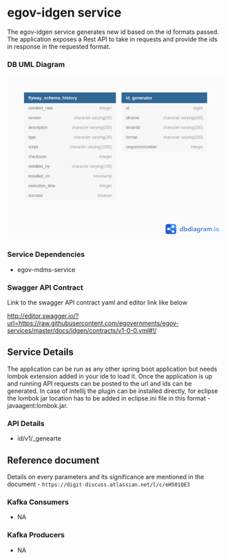 # egov-idgen service

The egov-idgen service generates new id based on the id formats passed. The application exposes a Rest API to take in requests and provide the ids in response in the requested format. 

### DB UML Diagram

![DB UML](./images/egov-idgen.png)

### Service Dependencies

- egov-mdms-service

### Swagger API Contract

Link to the swagger API contract yaml and editor link like below

http://editor.swagger.io/?url=https://raw.githubusercontent.com/egovernments/egov-services/master/docs/idgen/contracts/v1-0-0.yml#!/


## Service Details

The application can be run as any other spring boot application but needs lombok extension added in your ide to load it. Once the application is up and running API requests can be posted to the url and ids can be generated.
In case of intellij the plugin can be installed directly, for eclipse the lombok jar location has to be added in eclipse.ini file in this format -javaagent:lombok.jar.


### API Details

- id/v1/_genearte

## Reference document

Details on every parameters and its significance are mentioned in the document - `https://digit-discuss.atlassian.net/l/c/eH501QE3` 


### Kafka Consumers

- NA

### Kafka Producers

- NA